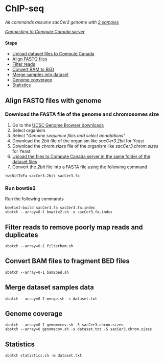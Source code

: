 # ChIP-seq

*All commands assume sacCer3 genome with [2 samples](sbatch.md)*

*[Connecting to Compute Canada server](connect.md)*

#### Steps

* [Upload dataset files to Compute Canada](upload.md)
* [Align FASTQ files](align)
* [Filter reads](filter)
* [Convert BAM to BED](bam2bed)
* [Merge samples into dataset](merge)
* [Genome converage](genomecov)
* [Statistics](statistics)

<a name="align"/>

## Align FASTQ files with genome

### Download the FASTA file of the genome and chromosomes size

1. Go to the [UCSC Genome Browser downloads](http://hgdownload.soe.ucsc.edu/downloads.html)
2. Select organism
3. Select "*Genome sequence files and select annotations*"
4. Download the *2bit* file of the organism like *sacCer3.2bit* for Yeast
4. Download the *chrom.sizes* file of the organism like *sacCer3.chrom.sizes* for Yeast
5. [Upload the files to Compute Canada server in the same folder of the dataset files](upload.md)
6. Convert the *2bit* file into a FASTA file using the following command

```
twoBitToFa sacCer3.2bit sacCer3.fa
```

### Run bowtie2

Run the following commands

```
bowtie2-build sacCer3.fa sacCer3.fa.index
sbatch --array=0-1 bowtie2.sh -x sacCer3.fa.index
```

<a name="filter"/>

## Filter reads to remove poorly map reads and duplicates

```
sbatch --array=0-1 filterbam.sh
```

<a name="bam2bed"/>

## Convert BAM files to fragment BED files

```
sbatch --array=0-1 bam2bed.sh
```

<a name="merge"/>

## Merge dataset samples data

```
sbatch --array=0-1 merge.sh -s dataset.txt
```

<a name="genomecov"/>

## Genome coverage

```
sbatch --array=0-1 genomecov.sh -S sacCer3.chrom.sizes
sbatch --array=0 genomecov.sh -s dataset.txt -S sacCer3.chrom.sizes
```

<a name="statistics"/>

## Statistics

```
sbatch statistics.sh -m dataset.txt
```
